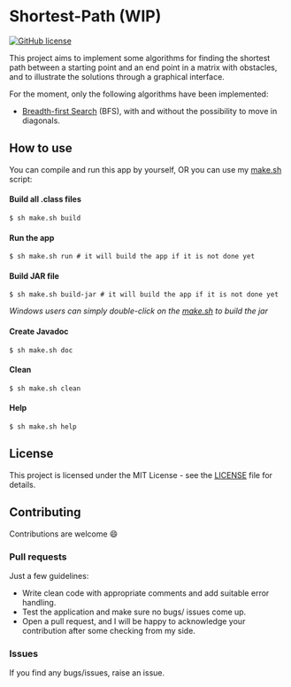 # Shortest-Path (WIP)
[![GitHub license](https://img.shields.io/github/license/AlexandreLadriere/Shortest-Path.svg)](https://github.com/AlexandreLadriere/Shortest-Path/blob/master/LICENSE)

This project aims to implement some algorithms for finding the shortest path between a starting point and an end point in a matrix with obstacles, and to illustrate the solutions through a graphical interface.

For the moment, only the following algorithms have been implemented:
- [Breadth-first Search] (BFS), with and without the possibility to move in diagonals.

## How to use
You can compile and run this app by yourself, OR you can use my [make.sh] script:
#### Build all .class files
```shell script
$ sh make.sh build
```

#### Run the app
```shell script
$ sh make.sh run # it will build the app if it is not done yet
```

#### Build JAR file
```shell script
$ sh make.sh build-jar # it will build the app if it is not done yet
```
_Windows users can simply double-click on the [make.sh] to build the jar_

#### Create Javadoc
```shell script
$ sh make.sh doc
```

#### Clean
```shell script
$ sh make.sh clean
```

#### Help
```shell script
$ sh make.sh help
```

## License
This project is licensed under the MIT License - see the [LICENSE] file for details.

## Contributing
Contributions are welcome :smile:

### Pull requests
Just a few guidelines:
-   Write clean code with appropriate comments and add suitable error handling.
-   Test the application and make sure no bugs/ issues come up.
-   Open a pull request, and I will be happy to acknowledge your contribution after some checking from my side.

### Issues
If you find any bugs/issues, raise an issue.

  [LICENSE]: <LICENSE>
  [make.sh]: <make.sh>
  [Breadth-first Search]: <https://en.wikipedia.org/wiki/Breadth-first_search>